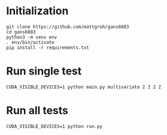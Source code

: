 # Initialization
```
git clone https://github.com/mattgroh/gans6883  
cd gans6883
python3 -m venv env  
. env/bin/activate
pip install -r requirements.txt  
```

# Run single test
```
CUDA_VISIBLE_DEVICES=1 python main.py multivariate 2 2 2 2
```

# Run all tests
```
CUDA_VISIBLE_DEVICES=1 python run.py
```
